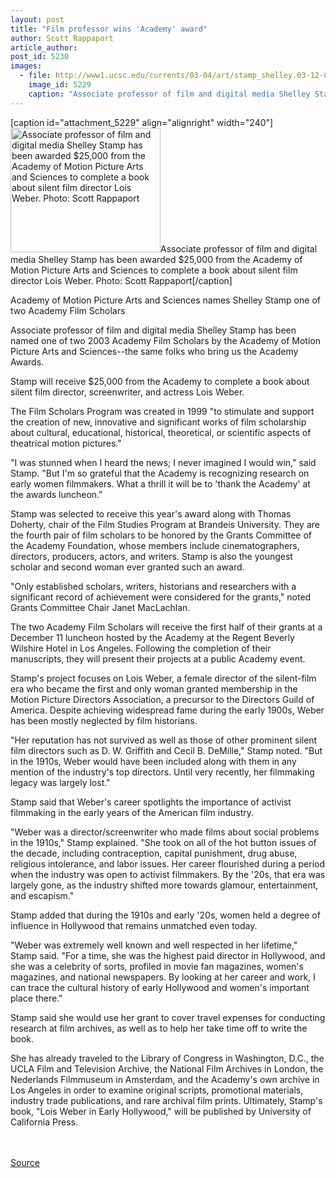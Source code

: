 ```yaml
---
layout: post
title: "Film professor wins 'Academy' award"
author: Scott Rappaport
article_author: 
post_id: 5230
images:
  - file: http://www1.ucsc.edu/currents/03-04/art/stamp_shelley.03-12-08.180.jpg
    image_id: 5229
    caption: "Associate professor of film and digital media Shelley Stamp has been awarded $25,000 from the Academy of Motion Picture Arts and Sciences to complete a book about silent film director Lois Weber. Photo: Scott Rappaport"
---
```


[caption id="attachment_5229" align="alignright" width="240"]<a href="http://dev-ucsc-news.pantheonsite.io/wp-content/uploads/2003/12/stamp_shelley.03-12-08.180.jpg"><img class="size-full wp-image-5229" src="http://dev-ucsc-news.pantheonsite.io/wp-content/uploads/2003/12/stamp_shelley.03-12-08.180.jpg" alt="Associate professor of film and digital media Shelley Stamp has been awarded $25,000 from the Academy of Motion Picture Arts and Sciences to complete a book about silent film director Lois Weber. Photo: Scott Rappaport" width="240" height="199" /></a>Associate professor of film and digital media Shelley Stamp has been awarded $25,000 from the Academy of Motion Picture Arts and Sciences to complete a book about silent film director Lois Weber. Photo: Scott Rappaport[/caption]
<p class="sectionheadblack">
  Academy of Motion Picture Arts and Sciences names Shelley Stamp one of two Academy Film Scholars
</p>
<p>
  Associate professor of film and digital media Shelley Stamp has been named one of two 2003 Academy Film Scholars by the Academy of Motion Picture Arts and Sciences--the same folks who bring us the Academy Awards.
</p>
<p>
  Stamp will receive $25,000 from the Academy to complete a book about silent film director, screenwriter, and actress Lois Weber.
</p>
<p>
  The Film Scholars Program was created in 1999 "to stimulate and support the creation of new, innovative and significant works of film scholarship about cultural, educational, historical, theoretical, or scientific aspects of theatrical motion pictures."<br>
</p>
<p>
  "I was stunned when I heard the news; I never imagined I would win," said Stamp. "But I'm so grateful that the Academy is recognizing research on early women filmmakers. What a thrill it will be to 'thank the Academy' at the awards luncheon."<br>
</p>
<p>
  Stamp was selected to receive this year's award along with Thomas Doherty, chair of the Film Studies Program at Brandeis University. They are the fourth pair of film scholars to be honored by the Grants Committee of the Academy Foundation, whose members include cinematographers, directors, producers, actors, and writers. Stamp is also the youngest scholar and second woman ever granted such an award.<br>
</p>
<p>
  "Only established scholars, writers, historians and researchers with a significant record of achievement were considered for the grants," noted Grants Committee Chair Janet MacLachlan.<br>
</p>
<p>
  The two Academy Film Scholars will receive the first half of their grants at a December 11 luncheon hosted by the Academy at the Regent Beverly Wilshire Hotel in Los Angeles. Following the completion of their manuscripts, they will present their projects at a public Academy event.<br>
</p>
<p>
  Stamp's project focuses on Lois Weber, a female director of the silent-film era who became the first and only woman granted membership in the Motion Picture Directors Association, a precursor to the Directors Guild of America. Despite achieving widespread fame during the early 1900s, Weber has been mostly neglected by film historians.<br>
</p>
<p>
  "Her reputation has not survived as well as those of other prominent silent film directors such as D. W. Griffith and Cecil B. DeMille," Stamp noted. "But in the 1910s, Weber would have been included along with them in any mention of the industry's top directors. Until very recently, her filmmaking legacy was largely lost."<br>
</p>
<p>
  Stamp said that Weber's career spotlights the importance of activist filmmaking in the early years of the American film industry.<br>
</p>
<p>
  "Weber was a director/screenwriter who made films about social problems in the 1910s," Stamp explained. "She took on all of the hot button issues of the decade, including contraception, capital punishment, drug abuse, religious intolerance, and labor issues. Her career flourished during a period when the industry was open to activist filmmakers. By the '20s, that era was largely gone, as the industry shifted more towards glamour, entertainment, and escapism."<br>
</p>
<p>
  Stamp added that during the 1910s and early '20s, women held a degree of influence in Hollywood that remains unmatched even today.<br>
</p>
<p>
  "Weber was extremely well known and well respected in her lifetime," Stamp said. "For a time, she was the highest paid director in Hollywood, and she was a celebrity of sorts, profiled in movie fan magazines, women's magazines, and national newspapers. By looking at her career and work, I can trace the cultural history of early Hollywood and women's important place there."<br>
</p>
<p>
  Stamp said she would use her grant to cover travel expenses for conducting research at film archives, as well as to help her take time off to write the book.
</p>
<p>
  She has already traveled to the Library of Congress in Washington, D.C., the UCLA Film and Television Archive, the National Film Archives in London, the Nederlands Filmmuseum in Amsterdam, and the Academy's own archive in Los Angeles in order to examine original scripts, promotional materials, industry trade publications, and rare archival film prints. Ultimately, Stamp's book, "Lois Weber in Early Hollywood," will be published by University of California Press.<br>
  <br>
  <br>
</p>
<p><a href="http://www1.ucsc.edu/currents/03-04/12-08/academy.html" title="Permalink to academy">Source</a></p>

